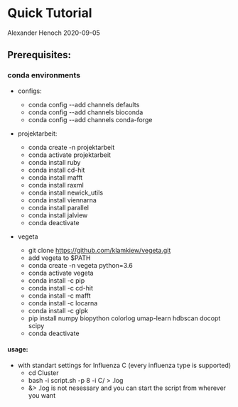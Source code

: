 # Quick Tutorial

Alexander Henoch
2020-09-05

## Prerequisites:

### conda environments

- configs:
	- conda config --add channels defaults
	- conda config --add channels bioconda
	- conda config --add channels conda-forge

- projektarbeit:
	- conda create -n projektarbeit
	- conda activate projektarbeit
	- conda install ruby
	- conda install cd-hit
	- conda install mafft
	- conda install raxml
	- conda install newick_utils
	- conda install viennarna
	- conda install parallel
	- conda install jalview
	- conda deactivate

- vegeta
	- git clone https://github.com/klamkiew/vegeta.git
	- add vegeta to $PATH
	- conda create -n vegeta python=3.6
	- conda activate vegeta
	- conda install -c pip
	- conda install -c cd-hit
	- conda install -c mafft
	- conda install -c locarna
	- conda install -c glpk
	- pip install numpy biopython colorlog umap-learn hdbscan docopt scipy
	- conda deactivate
	
#### usage:

- with standart settings for Influenza C (every influenza type is supported)
	- cd Cluster
	- bash -i script.sh -p 8 -i C/ > .log
	- &> .log is not nesessary and you can start the script from wherever you want
